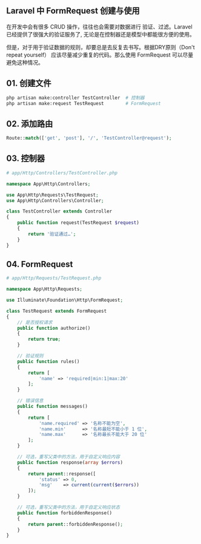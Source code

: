 ## Laravel 中 FormRequest 创建与使用

在开发中会有很多 CRUD 操作，往往也会需要对数据进行 验证、过滤。Laravel 已经提供了很强大的验证服务了,  无论是在控制器还是模型中都能很方便的使用。

但是，对于用于验证数据的规则，却要总是去反复去书写。根据DRY原则（Don't repeat yourself） 应该尽量减少重复的代码。那么使用 FormRequest 可以尽量避免这种情况。



## 01. 创建文件

```bash
php artisan make:controller TestController  # 控制器
php artisan make:request TestRequest        # FormRequest
```



## 02. 添加路由

```php
Route::match(['get', 'post'], '/', 'TestController@request');
```



## 03. 控制器

```php
# app/Http/Controllers/TestController.php

namespace App\Http\Controllers;

use App\Http\Requests\TestRequest;
use App\Http\Controllers\Controller;

class TestController extends Controller
{
    public function request(TestRequest $request)
    {
        return '验证通过…';
    }
}
```



## 04. FormRequest

```php
# app/Http/Requests/TestRequest.php

namespace App\Http\Requests;

use Illuminate\Foundation\Http\FormRequest;

class TestRequest extends FormRequest
{
    // 是否授权请求
    public function authorize()
    {
        return true;
    }

    // 验证规则
    public function rules()
    {
        return [
            'name' => 'required|min:1|max:20'
        ];
    }

    // 错误信息
    public function messages()
    {
        return [
            'name.required' => '名称不能为空',
            'name.min'      => '名称最短不能小于 1 位',
            'name.max'      => '名称最长不能大于 20 位'
        ];
    }

    // 可选，重写父类中的方法，用于自定义响应内容
    public function response(array $errors)
    {
        return parent::response([
            'status' => 0,
            'msg'    => current(current($errors))
        ]);
    }

    // 可选，重写父类中的方法，用于自定义响应状态
    public function forbiddenResponse()
    {
        return parent::forbiddenResponse();
    }
}
```

